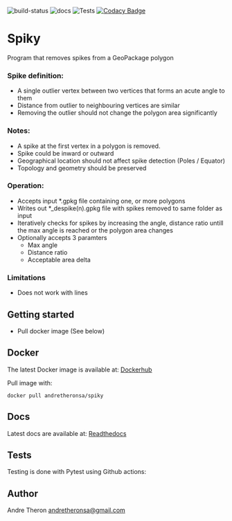 ![build-status](https://img.shields.io/docker/pulls/mashape/kong.svg)
![docs](https://readthedocs.org/projects/docs/badge/?version=latest)
![Tests](https://github.com/andretheronsa/spiky/workflows/Python%20package/badge.svg)
[![Codacy Badge](https://api.codacy.com/project/badge/Grade/689f88a473764cd888550434c908644a)](https://app.codacy.com/manual/andretheronsa/spiky?utm_source=github.com&utm_medium=referral&utm_content=andretheronsa/spiky&utm_campaign=Badge_Grade_Dashboard)

# Spiky

Program that removes spikes from a GeoPackage polygon

### Spike definition:
* A single outlier vertex between two vertices that forms an acute angle to them
* Distance from outlier to neighbouring vertices are similar 
* Removing the outlier should not change the polygon area significantly

### Notes:
* A spike at the first vertex in a polygon is removed.
* Spike could be inward or outward
* Geographical location should not affect spike detection (Poles / Equator)
* Topology and geometry should be preserved

### Operation:
* Accepts input *.gpkg file containing one, or more polygons
* Writes out *_despike(n).gpkg file with spikes removed to same folder as input
* Iteratively checks for spikes by increasing the angle, distance ratio untill the max angle is reached or the polygon area changes
* Optionally accepts 3 paramters
    - Max angle
    - Distance ratio
    - Acceptable area delta

### Limitations
* Does not work with lines

## Getting started
* Pull docker image (See below)

## Docker

The latest Docker image is available at: [Dockerhub](https://hub.docker.com/repository/docker/andretheronsa/spiky)

Pull image with:

```shell
docker pull andretheronsa/spiky
```
## Docs

Latest docs are available at: [Readthedocs](https://spiky.readthedocs.io/en/latest/?)

## Tests

Testing is done with Pytest using Github actions: 

## Author

Andre Theron
andretheronsa@gmail.com